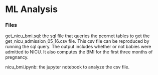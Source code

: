 # ML Analysis

### Files
get_nicu_bmi.sql: the sql file that queries the pcornet tables to get the get_nicu_admission_05_16.csv file. This csv file can be reproduced by running the sql query. The output includes whether or not babies were admitted to NICU. It also computes the BMI for the first three months of pregnancy.

nicu_bmi.ipynb: the jupyter notebook to analyze the csv file.